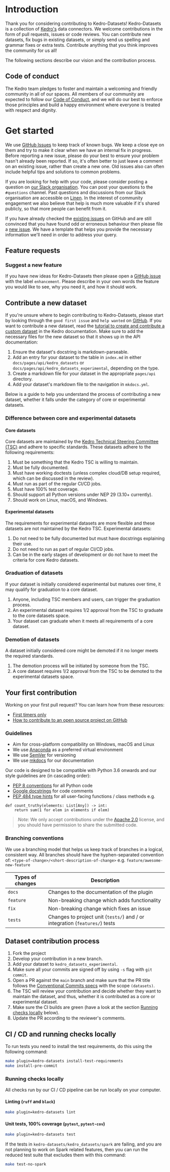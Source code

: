 # Introduction

Thank you for considering contributing to Kedro-Datasets! Kedro-Datasets is a collection of [Kedro's](https://github.com/kedro-org/kedro) data connectors. We welcome contributions in the form of pull requests, issues or code reviews. You can contribute new datasets, fix bugs in existing datasets, or simply send us spelling and grammar fixes or extra tests. Contribute anything that you think improves the community for us all!

The following sections describe our vision and the contribution process.

## Code of conduct

The Kedro team pledges to foster and maintain a welcoming and friendly community in all of our spaces. All members of our community are expected to follow our [Code of Conduct](CODE_OF_CONDUCT.md), and we will do our best to enforce those principles and build a happy environment where everyone is treated with respect and dignity.

# Get started

We use [GitHub Issues](https://github.com/kedro-org/kedro-plugins/issues) to keep track of known bugs. We keep a close eye on them and try to make it clear when we have an internal fix in progress. Before reporting a new issue, please do your best to ensure your problem hasn't already been reported. If so, it's often better to just leave a comment on an existing issue, rather than create a new one. Old issues also can often include helpful tips and solutions to common problems.

If you are looking for help with your code, please consider posting a question on [our Slack organisation](https://slack.kedro.org/). You can post your questions to the `#questions` channel. Past questions and discussions from our Slack organisation are accessible on [Linen](https://linen-slack.kedro.org/). In the interest of community engagement we also believe that help is much more valuable if it's shared publicly, so that more people can benefit from it.

If you have already checked the [existing issues](https://github.com/kedro-org/kedro-plugins/issues) on GitHub and are still convinced that you have found odd or erroneous behaviour then please file a [new issue](https://github.com/kedro-org/kedro-plugins/issues/new/choose). We have a template that helps you provide the necessary information we'll need in order to address your query.

## Feature requests

### Suggest a new feature

If you have new ideas for Kedro-Datasets then please open a [GitHub issue](https://github.com/kedro-org/kedro-plugins/issues) with the label `enhancement`. Please describe in your own words the feature you would like to see, why you need it, and how it should work.

## Contribute a new dataset

If you're unsure where to begin contributing to Kedro-Datasets, please start by looking through the `good first issue` and `help wanted` on [GitHub](https://github.com/kedro-org/kedro-plugins/issues).
If you want to contribute a new dataset, read the [tutorial to create and contribute a custom dataset](https://docs.kedro.org/en/stable/data/how_to_create_a_custom_dataset.html) in the Kedro documentation.
Make sure to add the necessary files for the new dataset so that it shows up in the API documentation:

1. Ensure the dataset's docstring is markdown-parseable.
2. Add an entry for your dataset to the table in `index.md` in either `docs/pages/api/kedro_datasets` or `docs/pages/api/kedro_datasets_experimental`, depending on the type.
3. Create a markdown file for your dataset in the appropriate `pages/api` directory.
4. Add your dataset's markdown file to the navigation in `mkdocs.yml`.

Below is a guide to help you understand the process of contributing a new dataset, whether it falls under the category of core or experimental datasets.

### Difference between core and experimental datasets

#### Core datasets

Core datasets are maintained by the [Kedro Technical Steering Committee (TSC)](https://docs.kedro.org/en/stable/contribution/technical_steering_committee.html) and adhere to specific standards. These datasets adhere to the following requirements:

1. Must be something that the Kedro TSC is willing to maintain.
2. Must be fully documented.
3. Must have working doctests (unless complex cloud/DB setup required, which can be discussed in the review).
4. Must run as part of the regular CI/CD jobs.
5. Must have 100% test coverage.
6. Should support all Python versions under NEP 29 (3.10+ currently).
7. Should work on Linux, macOS, and Windows.

#### Experimental datasets

The requirements for experimental datasets are more flexible and these datasets are not maintained by the Kedro TSC. Experimental datasets:

1. Do not need to be fully documented but must have docstrings explaining their use.
2. Do not need to run as part of regular CI/CD jobs.
3. Can be in the early stages of development or do not have to meet the criteria for core Kedro datasets.

### Graduation of datasets

If your dataset is initially considered experimental but matures over time, it may qualify for graduation to a core dataset.

1. Anyone, including TSC members and users, can trigger the graduation process.
2. An experimental dataset requires 1/2 approval from the TSC to graduate to the core datasets space.
3. Your dataset can graduate when it meets all requirements of a core dataset.

### Demotion of datasets

A dataset initially considered core might be demoted if it no longer meets the required standards.

1. The demotion process will be initiated by someone from the TSC.
2. A core dataset requires 1/2 approval from the TSC to be demoted to the experimental datasets space.

## Your first contribution

Working on your first pull request? You can learn how from these resources:

- [First timers only](https://www.firsttimersonly.com/)
- [How to contribute to an open source project on GitHub](https://egghead.io/courses/how-to-contribute-to-an-open-source-project-on-github)

### Guidelines

- Aim for cross-platform compatibility on Windows, macOS and Linux
- We use [Anaconda](https://www.anaconda.com/distribution/) as a preferred virtual environment
- We use [SemVer](https://semver.org/) for versioning
- We use [mkdocs](https://www.mkdocs.org/) for our documentation

Our code is designed to be compatible with Python 3.6 onwards and our style guidelines are (in cascading order):

- [PEP 8 conventions](https://www.python.org/dev/peps/pep-0008/) for all Python code
- [Google docstrings](https://google.github.io/styleguide/pyguide.html#38-comments-and-docstrings) for code comments
- [PEP 484 type hints](https://www.python.org/dev/peps/pep-0484/) for all user-facing functions / class methods e.g.

```
def count_truthy(elements: List[Any]) -> int:
    return sum(1 for elem in elements if elem)
```

> _Note:_ We only accept contributions under the [Apache 2.0](https://github.com/kedro-org/kedro-plugins/blob/main/LICENSE.md) license, and you should have permission to share the submitted code.

### Branching conventions

We use a branching model that helps us keep track of branches in a logical, consistent way. All branches should have the hyphen-separated convention of: `<type-of-change>/<short-description-of-change>` e.g. `feature/awesome-new-feature`

| Types of changes | Description                                                                 |
| ---------------- | --------------------------------------------------------------------------- |
| `docs`           | Changes to the documentation of the plugin                                  |
| `feature`        | Non-breaking change which adds functionality                                |
| `fix`            | Non-breaking change which fixes an issue                                    |
| `tests`          | Changes to project unit (`tests/`) and / or integration (`features/`) tests |

## Dataset contribution process

1. Fork the project
2. Develop your contribution in a new branch.
3. Add your dataset to `kedro_datasets_experimental`.
4. Make sure all your commits are signed off by using `-s` flag with `git commit`.
5. Open a PR against the `main` branch and make sure that the PR title follows the [Conventional Commits specs](https://www.conventionalcommits.org/en/v1.0.0/) with the scope `(datasets)`.
6. The TSC will review your contribution and decide whether they want to maintain the dataset, and thus, whether it is contributed as a core or experimental dataset.
7. Make sure the CI builds are green (have a look at the section [Running checks locally](#running-checks-locally) below).
8. Update the PR according to the reviewer's comments.

## CI / CD and running checks locally

To run tests you need to install the test requirements, do this using the following command:

```bash
make plugin=kedro-datasets install-test-requirements
make install-pre-commit
```

### Running checks locally

All checks run by our CI / CD pipeline can be run locally on your computer.

#### Linting (`ruff` and `black`)

```bash
make plugin=kedro-datasets lint
```

#### Unit tests, 100% coverage (`pytest`, `pytest-cov`)

```bash
make plugin=kedro-datasets test
```

If the tests in `kedro-datasets/kedro_datasets/spark` are failing, and you are not planning to work on Spark related features, then you can run the reduced test suite that excludes them with this command:

```bash
make test-no-spark
```
